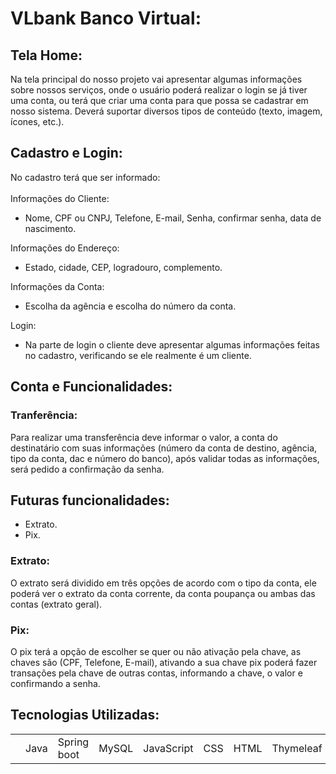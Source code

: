 # VLbank Banco Virtual:

## Tela Home:
Na tela principal do nosso projeto vai apresentar algumas informações sobre nossos serviços, onde o usuário poderá realizar o login se já tiver uma conta, ou terá que criar uma conta para que possa se cadastrar em nosso sistema. Deverá suportar diversos tipos de conteúdo (texto, imagem, ícones, etc.).

## Cadastro e Login:
No cadastro terá que ser informado:<br><br>
Informações do Cliente:
+ Nome, CPF ou CNPJ, Telefone, E-mail, Senha, confirmar senha, data de nascimento.

  
Informações do Endereço:
+ Estado, cidade, CEP, logradouro, complemento.

  
Informações da Conta:
+ Escolha da agência e escolha do número da conta.

  
Login:
+ Na parte de login o cliente deve apresentar algumas informações feitas no cadastro, verificando se ele realmente é um cliente.

## Conta e Funcionalidades:

### Tranferência:

Para realizar uma transferência deve informar o valor, a conta do destinatário com suas informações (número da conta de destino, agência, tipo da conta, dac e número do banco), após validar todas as informações, será pedido a confirmação da senha.

## Futuras funcionalidades:
+ Extrato.
+ Pix.

### Extrato:
O extrato será dividido em três opções de acordo com o tipo da conta, ele poderá ver o extrato da conta corrente, da conta poupança ou ambas das contas (extrato geral).

### Pix:
O pix terá a opção de escolher se quer ou não ativação pela chave, as chaves são (CPF, Telefone, E-mail), ativando a sua chave pix poderá fazer transações pela chave de outras contas, informando a chave, o valor e confirmando a senha.

## Tecnologias Utilizadas:

<table>
  <th>
    <td>Java</td>
    <td>Spring boot</td>
    <td>MySQL</td>
    <td>JavaScript</td>
    <td>CSS</td>
    <td>HTML</td>
    <td>Thymeleaf</td>
    <td>Bootstrap</td>
    <td></td>
  </th>  
</table>

